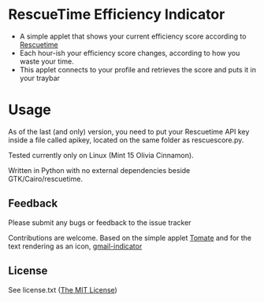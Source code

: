 # RescueTime Efficiency Indicator

* A simple applet that shows your current efficiency score according to [Rescuetime](www.rescuetime.com)
* Each hour-ish your efficiency score changes, according to how you waste your time.
* This applet connects to your profile and retrieves the score and puts it in your traybar

# Usage

As of the last (and only) version, you need to put your Rescuetime API key inside a file called apikey,
located on the same folder as rescuescore.py.

Tested currently only on Linux (Mint 15 Olivia Cinnamon).

Written in Python with no external dependencies beside GTK/Cairo/rescuetime.


## Feedback
Please submit any bugs or feedback to the issue tracker

Contributions are welcome.
Based on the simple applet [Tomate](https://gitorious.org/tomate#more)
and for the text rendering as an icon, [gmail-indicator](https://github.com/fillest/gmail-indicator)

## License
See license.txt ([The MIT License](http://www.opensource.org/licenses/mit-license.php))
